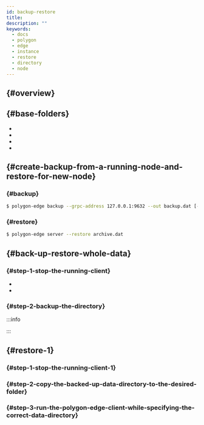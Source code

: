 ```yaml
---
id: backup-restore
title:
description: ""
keywords:
  - docs
  - polygon
  - edge
  - instance
  - restore
  - directory
  - node
---
```


##  {#overview}



##  {#base-folders}


*
*
*
*



##  {#create-backup-from-a-running-node-and-restore-for-new-node}



###  {#backup}



```bash
$ polygon-edge backup --grpc-address 127.0.0.1:9632 --out backup.dat [--from 0x0] [--to 0x100]
```

###  {#restore}



```bash
$ polygon-edge server --restore archive.dat
```

##  {#back-up-restore-whole-data}



###  {#step-1-stop-the-running-client}






*
*

###  {#step-2-backup-the-directory}



:::info

:::

##  {#restore-1}

###  {#step-1-stop-the-running-client-1}



###  {#step-2-copy-the-backed-up-data-directory-to-the-desired-folder}



###  {#step-3-run-the-polygon-edge-client-while-specifying-the-correct-data-directory}



